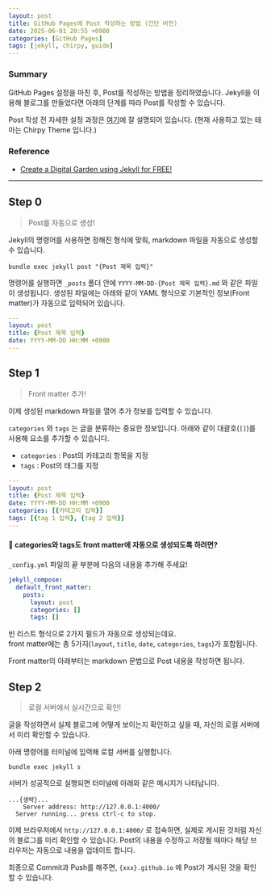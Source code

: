 ```yaml
---
layout: post
title: GitHub Pages에 Post 작성하는 방법 (간단 버전)
date: 2025-06-01 20:55 +0900
categories: [GitHub Pages]
tags: [jekyll, chirpy, guide]
---
```


### **Summary**

GitHub Pages 설정을 마친 후, Post를 작성하는 방법을 정리하였습니다. Jekyll을 이용해 블로그를 만들었다면 아래의 단계를 따라 Post를 작성할 수 있습니다.

Post 작성 전 자세한 설정 과정은 [여기](https://geraldtui.com/posts/create-a-digital-garden/)에 잘 설명되어 있습니다. (현재 사용하고 있는 테마는 Chirpy Theme 입니다.)

### **Reference**

- [Create a Digital Garden using Jekyll for FREE!](https://geraldtui.com/posts/create-a-digital-garden/)

---

## **Step 0**
>Post를 자동으로 생성!

Jekyll의 명령어를 사용하면 정해진 형식에 맞춰, markdown 파일을 자동으로 생성할 수 있습니다.

```terminal
bundle exec jekyll post "{Post 제목 입력}"
```

명령어를 실행하면 `_posts` 폴더 안에 `YYYY-MM-DD-{Post 제목 입력}.md` 와 같은 파일이 생성됩니다. 생성된 파일에는 아래와 같이 YAML 형식으로 기본적인 정보(Front matter)가 자동으로 입력되어 있습니다.

```yaml
---
layout: post
title: {Post 제목 입력}
date: YYYY-MM-DD HH:MM +0900
---
```

## **Step 1**
>Front matter 추가!

이제 생성된 markdown 파일을 열어 추가 정보를 입력할 수 있습니다.

`categories` 와 `tags` 는 글을 분류하는 중요한 정보입니다. 아래와 같이 대괄호(`[]`)를 사용해 요소를 추가할 수 있습니다.

- `categories` : Post의 카테고리 항목을 지정
- `tags` : Post의 태그를 지정

```yaml
---
layout: post
title: {Post 제목 입력}
date: YYYY-MM-DD HH:MM +0900
categories: [{카테고리 입력}]
tags: [{tag 1 입력}, {tag 2 입력}]
---
```

#### **🤔 categories와 tags도 front matter에 자동으로 생성되도록 하려면?**

`_config.yml` 파일의 끝 부분에 다음의 내용을 추가해 주세요!
```yaml
jekyll_compose:
  default_front_matter:
    posts:
      layout: post
      categories: []
      tags: []
```
빈 리스트 형식으로 2가지 필드가 자동으로 생성되는데요. \
front matter에는 총 5가지(`layout`, `title`, `date`, `categories`, `tags`)가 포합됩니다.

Front matter의 아래부터는 markdown 문법으로 Post 내용을 작성하면 됩니다.

## **Step 2**
>로컬 서버에서 실시간으로 확인!

글을 작성하면서 실제 블로그에 어떻게 보이는지 확인하고 싶을 때, 자신의 로컬 서버에서 미리 확인할 수 있습니다.

아래 명령어를 터미널에 입력해 로컬 서버를 실행합니다.

```terminal
bundle exec jekyll s
```

서버가 성공적으로 실행되면 터미널에 아래와 같은 메시지가 나타납니다.

```terminal
...{생략}...
    Server address: http://127.0.0.1:4000/
  Server running... press ctrl-c to stop.
```

이제 브라우저에서 `http://127.0.0.1:4000/` 로 접속하면, 실제로 게시된 것처럼 자신의 블로그를 미리 확인할 수 있습니다. Post의 내용을 수정하고 저장될 때마다 해당 브라우저는 자동으로 내용을 업데이트 합니다.

최종으로 Commit과 Push를 해주면, `{xxx}.github.io` 에 Post가 게시된 것을 확인할 수 있습니다.